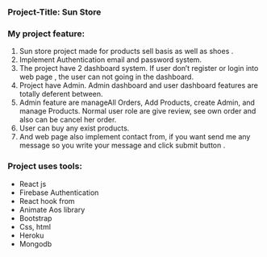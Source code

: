 
### Project-Title:   Sun Store
### My project feature:
1.	Sun store project made for  products sell basis  as well as shoes .
2.	Implement Authentication email  and password system.
3.	The project have 2 dashboard system. If user don’t  register or login into web page , the user can not going in the dashboard. 
4.	Project have Admin. Admin dashboard and user dashboard features are totally deferent between.
5.	 Admin feature are manageAll Orders, Add Products,  create Admin, and manage Products. 
Normal user role are  give review, see own order and also can be cancel her order.
6.	User can buy any exist products. 
7.	And web page also implement  contact from, if you want send me any message so you write your message and click submit button  .

### Project uses tools:
*	React js
*	Firebase Authentication
*	React hook from
*	Animate Aos library
*	Bootstrap 
*	Css, html	
*	Heroku 
*	Mongodb 	







